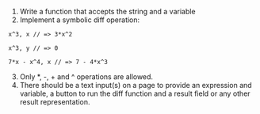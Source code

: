 1. Write a function that accepts the string and a variable
2. Implement a symbolic diff operation:
```
x^3, x // => 3*x^2

x^3, y // => 0

7*x - x^4, x // => 7 - 4*x^3
```
3. Only *, -, + and ^ operations are allowed.
4. There should be a text input(s) on a page to provide
an expression and variable, a button to run the diff function
and a result field or any other result representation.